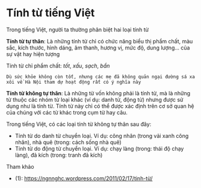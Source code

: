 # Tính từ tiếng Việt

Trong tiếng Việt, người ta thường phân biệt hai loại tính từ

**Tính từ tự thân**: Là những tính từ chỉ có chức năng biểu thị phẩm chất, màu sắc, kích thước, hình dáng, âm thanh, 
hương vị, mức độ, dung lượng... của sự vật hay hiện tượng

Tính từ chỉ phẩm chất: *tốt*, *xấu*, *sạch*, *bẩn*

```
Dù sức khỏe không còn tốt, nhưng các mẹ đã không quản ngại đường sá xa xôi về Hà Nội tham dự hoạt động rất có ý nghĩa này
```

**Tính từ không tự thân**: Là những từ vốn không phải là tính từ, mà là những từ thuộc các nhóm từ loại khác
(ví dụ: danh từ, động từ) nhưng được sử dụng như là tính từ. Tính từ này chỉ có thể được xác định trên cơ sở quan hệ của 
chúng với các từ khác trong cụm từ hay câu.

Trong tiếng Việt, có các loại tính từ không tự thân sau đây: 

* Tính từ do danh từ chuyển loại. Ví dụ: công nhân (trong vải xanh công nhân), nhà quê (trong: cách sống nhà quê)
* Tính từ do động từ chuyển loại. Ví dụ: chạy làng (trong: thái độ chạy làng), đả kích (trong: tranh đả kích)
 
Tham khảo

* (1): https://ngnnghc.wordpress.com/2011/02/17/tinh-từ/